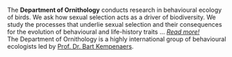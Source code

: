 

The __Department of Ornithology__ conducts research in behavioural ecology of birds. We ask how sexual selection acts as a driver of biodiversity. We study the processes that underlie sexual selection and their consequences for the evolution of behavioural and life-history traits ...
<a class="show-read-more" href="#">
<i class="fa fa-scroll"></i> <i>Read more!</i> 
</a>  
The Department of Ornithology is a highly international group of behavioural ecologists led by [Prof. Dr. Bart Kempenaers](https://www.bi.mpg.de/2403173/kempenaers-page).
